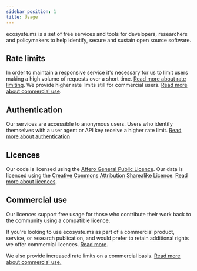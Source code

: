 ```yaml
---
sidebar_position: 1
title: Usage
---
```


ecosyste.ms is a set of free services and tools for developers, researchers and policymakers to help identify, secure and sustain open source software.

## Rate limits

In order to maintain a responsive service it's necessary for us to limit users making a high volume of requests over a short time. [Read more about rate limiting](./rate-limits). We provide higher rate limits still for commercial users. [Read more about commercial use](./commercial).

## Authentication

Our services are accessible to anonymous users. Users who identify themselves with a user agent or API key receive a higher rate limit. [Read more about authentication](./authentication)

## Licences

Our code is licensed using the [Affero General Public Licence](https://www.gnu.org/licenses/agpl-3.0.txt). Our data is licenced using the [Creative Commons Attribution Sharealike Licence](https://creativecommons.org/licenses/by-sa/4.0/deed.en). [Read more about licences](./licences).

## Commercial use

Our licences support free usage for those who contribute their work back to the community using a compatible licence. 

If you're looking to use ecosyste.ms as part of a commercial product, service, or research publication, and would prefer to retain additional rights we offer commercial licences. [Read more](./licences).

We also provide increased rate limits on a commercial basis. [Read more about commercial use.](./commercial)
